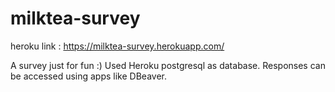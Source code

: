 # milktea-survey

heroku link : https://milktea-survey.herokuapp.com/

A survey just for fun :)
Used Heroku postgresql as database. Responses can be accessed using apps like DBeaver.
